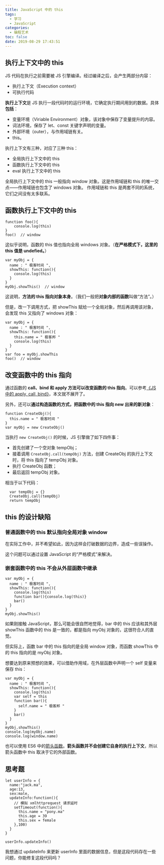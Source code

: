 ```yaml
---
title: JavaScript 中的 this
tags:
  - 学习
  - JavaScript
categories:
  - 编程艺术
toc: false
date: 2019-08-29 17:43:51
---
```


## 执行上下文中的 this

<!--more-->

JS 代码在执行之前需要被 JS 引擎编译。经过编译之后，会产生两部分内容：
- 执行上下文（Execution context）
- 可执行代码

**执行上下文**是 JS 执行一段代码时的运行环境，它确定执行期间用到的数据。具体**包括**：
- 变量环境（Viriable Environment）对象，该对象中保存了变量提升的内容。
- 词法环境，保存了 let、const 关键字声明的变量。
- 外部环境（outer），与作用域链有关。
- this。

执行上下文有三种，对应了三种 this：
- 全局执行上下文中的 this
- 函数执行上下文中的 this
- eval 执行上下文中的 this

全局执行上下文中的 this 一般指向 window 对象。这是作用域链和 this 的唯一交点——作用域链也包含了 windows 对象。
作用域链和 this 是两套不同的系统，它们之间没有太多联系。

## 函数执行上下文中的 this

```
function foo(){
    console.log(this)
}
foo()  // window
```

这似乎说明，函数的 this 值也指向全局 windows 对象。（**在严格模式下，这里的 this 值是 undefied。**）

```
var myObj = {
  name : " 极客时间 ", 
  showThis: function(){
    console.log(this)
  }
}
myObj.showThis()  // window
```

这说明，**方法的 this 指向对象本身**。（我们一般把**对象内部的函数**叫做“方法”。）

但是，改一下调用方式，把 showThis 赋给一个全局对象，然后再调用该对象，会发现 this 又指向了 windows 对象：

```
var myObj = {
  name : " 极客时间 ",
  showThis: function(){
    this.name = " 极客邦 "
    console.log(this)
  }
}
var foo = myObj.showThis
foo()  // window
```

## 改变函数中的 this 指向

通过函数的 **call、bind 和 apply 方法可以改变函数的 this 指向**。可以参考[《JS 中的 apply, call, bind》](https://wushuangabao.github.io/2019/06/25/JS-%E4%B8%AD%E7%9A%84-apply-call-bind/)，本文就不展开了。

另外，还可以**通过构造函数的方式，把函数中的 this 指向 new 出来的新对象**：

```
function CreateObj(){
  this.name = " 极客时间 "
}
var myObj = new CreateObj()
```

当执行 `new CreateObj()` 的时候，JS 引擎做了如下四件事：
- 首先创建了一个空对象 tempObj；
- 接着调用 `CreateObj.call(tempObj)` 方法，创建 CreateObj 的执行上下文时，将 this 指向了 tempObj 对象。
- 执行 CreateObj 函数；
- 最后返回 tempObj 对象。

相当于以下代码：

```
  var tempObj = {}
  CreateObj.call(tempObj)
  return tempObj
```

## this 的设计缺陷

### 普通函数中的 this 默认指向全局对象 window

在实际工作中，并不希望如此，因为这样会打破数据的边界，造成一些误操作。

这个问题可以通过设置 JavaScript 的“严格模式”来解决。

### 嵌套函数中的 this 不会从外层函数中继承

```
var myObj = {
  name : " 极客时间 ", 
  showThis: function(){
    console.log(this)
    function bar(){console.log(this)}
    bar()
  }
}
myObj.showThis()
```

如果刚接触 JavaScript，那么可能会很自然地觉得，bar 中的 this 应该和其外层 showThis 函数中的 this 是一致的，都是指向 myObj 对象的，这很符合人的直觉。

但实际上，函数 bar 中的 this 指向的是全局 window 对象，而函数 showThis 中的 this 指向的是 myObj 对象。

想要达到原来预想的效果，可以借助作用域，在外层函数中声明一个 self 变量来保存 this：

```
var myObj = {
  name : " 极客时间 ", 
  showThis: function(){
    console.log(this)
    var self = this
    function bar(){
      self.name = " 极客邦 "
    }
    bar()
  }
}
myObj.showThis()
console.log(myObj.name)
console.log(window.name)
```

也可以使用 ES6 中的[箭头函数](http://es6.ruanyifeng.com/?search=import&x=0&y=0#docs/function#%E7%AE%AD%E5%A4%B4%E5%87%BD%E6%95%B0)。**箭头函数并不会创建它自身的执行上下文**，所以箭头函数中 this 取决于它的外部函数。

## 思考题

```
let userInfo = {
  name:"jack.ma",
  age:13,
  sex:male,
  updateInfo:function(){
    // 模拟 xmlhttprequest 请求延时
    setTimeout(function(){
      this.name = "pony.ma"
      this.age = 39
      this.sex = female
    },100)
  }
}

userInfo.updateInfo()
```

我想通过 updateInfo 来更新 userInfo 里面的数据信息，但是这段代码存在一些问题，你能修复这段代码吗？